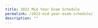 ```yaml
---
title: 2022 Mid Year Exam Schedule
permalink: /2022-mid-year-exam-schedule/
description: ""
---
```

